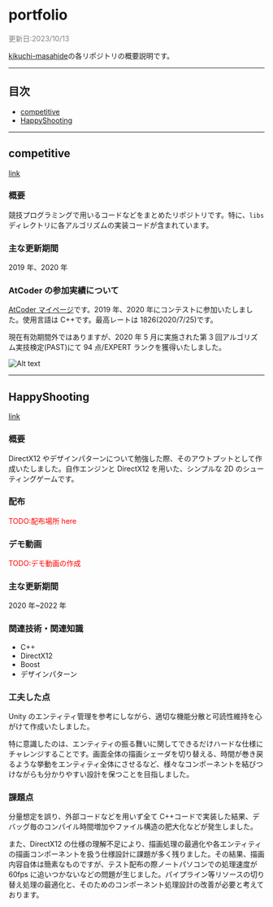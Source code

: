 # portfolio

<span style="color:gray;">更新日:2023/10/13</span>

[kikuchi-masahide](https://github.com/kikuchi-masahide)の各リポジトリの概要説明です。

---

## 目次

<ul class="index">
<li><a href="#competitive">competitive</a></li>
<li><a href="#HappyShooting">HappyShooting</a></li>
</ul>

---

<h2 id="competitive">competitive</h2>

[link](https://github.com/kikuchi-masahide/competitive)

### 概要

競技プログラミングで用いるコードなどをまとめたリポジトリです。特に、`libs`ディレクトリに各アルゴリズムの実装コードが含まれています。

### 主な更新期間

2019 年、2020 年

### AtCoder の参加実績について

[AtCoder マイページ](https://atcoder.jp/users/ano3)です。2019 年、2020 年にコンテストに参加いたしました。使用言語は C++です。最高レートは 1826(2020/7/25)です。

現在有効期間外ではありますが、2020 年 5 月に実施された第 3 回アルゴリズム実技検定(PAST)にて 94 点/EXPERT ランクを獲得いたしました。

![Alt text](https://kikuchi-masahide.github.io/portfolio/image.png)

---

<h2 id="HappyShooting">HappyShooting</h2>

[link](https://github.com/kikuchi-masahide/HappyShooting2.0)

### 概要

DirectX12 やデザインパターンについて勉強した際、そのアウトプットとして作成いたしました。自作エンジンと DirectX12 を用いた、シンプルな 2D のシューティングゲームです。

### 配布

<span style="color:red;">TODO:配布場所 here</span>

### デモ動画

<span style="color:red;">TODO:デモ動画の作成</span>

### 主な更新期間

2020 年~2022 年

### 関連技術・関連知識

<ul class="skills">
<li>C++</li>
<li>DirectX12</li>
<li>Boost</li>
<li>デザインパターン</li>
</ul>

### 工夫した点

Unity のエンティティ管理を参考にしながら、適切な機能分散と可読性維持を心がけて作成いたしました。

特に意識したのは、エンティティの振る舞いに関してできるだけハードな仕様にチャレンジすることです。画面全体の描画シェーダを切り替える、時間が巻き戻るような挙動をエンティティ全体にさせるなど、様々なコンポーネントを結びつけながらも分かりやすい設計を保つことを目指しました。

### 課題点

分量想定を誤り、外部コードなどを用いず全て C++コードで実装した結果、デバッグ毎のコンパイル時間増加やファイル構造の肥大化などが発生しました。

また、DirectX12 の仕様の理解不足により、描画処理の最適化や各エンティティの描画コンポーネントを扱う仕様設計に課題が多く残りました。その結果、描画内容自体は簡素なものですが、テスト配布の際ノートパソコンでの処理速度が 60fps に追いつかないなどの問題が生じました。パイプライン等リソースの切り替え処理の最適化と、そのためのコンポーネント処理設計の改善が必要と考えております。
